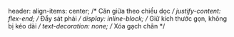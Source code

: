 header: align-items: center; /* Căn giữa theo chiều dọc */
        justify-content: flex-end; /* Đẩy sát phải */
        display: inline-block; /* Giữ kích thước gọn, không bị kéo dài */
        text-decoration: none; /* Xóa gạch chân */